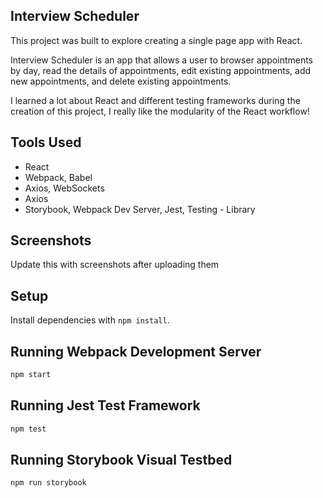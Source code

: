 ## Interview Scheduler
This project was built to explore creating a single page app with React.

Interview Scheduler is an app that allows a user to browser appointments by day, read the details of appointments, edit existing appointments, add new appointments, and delete existing appointments.

I learned a lot about React and different testing frameworks during the creation of this project, I really like the modularity of the React workflow!

## Tools Used
- React
- Webpack, Babel
- Axios, WebSockets
- Axios
- Storybook, Webpack Dev Server, Jest, Testing - Library

## Screenshots
Update this with screenshots after uploading them

## Setup

Install dependencies with `npm install`.

## Running Webpack Development Server

```sh
npm start
```

## Running Jest Test Framework

```sh
npm test
```

## Running Storybook Visual Testbed

```sh
npm run storybook
```
